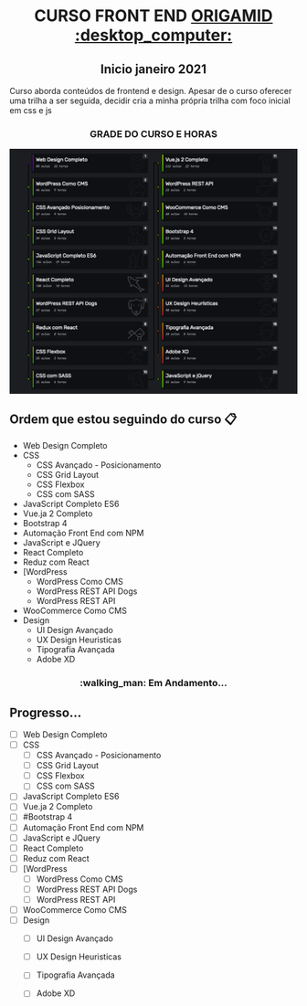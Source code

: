 

<h1 align="center"> CURSO FRONT END <a href="https://www.origamid.com.br">ORIGAMID :desktop_computer:</a> </h1>

<h2 align="center"> Inicio janeiro 2021</h2>
 <p> Curso aborda conteúdos de frontend e design. Apesar de o curso oferecer uma trilha a ser seguida, decidir cria a minha própria trilha com foco inicial em css e js</p>
 
 
<h3 align="center"> 
GRADE DO CURSO E HORAS
</h3>

<img align="center" src="https://github.com/AdilsonMJ/CURSO-FRONTEND-ORIGAMID/blob/main/screenshots/Grade%20Do%20Curso.png"  >



## Ordem que estou seguindo do curso :clipboard:
-  Web Design Completo
-  CSS
 	 -  CSS Avançado - Posicionamento
 	 -  CSS Grid Layout
 	 -  CSS Flexbox
 	 -  CSS com SASS
-  JavaScript Completo ES6
-  Vue.ja 2 Completo
-  Bootstrap 4
-  Automação Front End com NPM
-  JavaScript e JQuery
-  React Completo
-  Reduz com React
-  [WordPress
	  -  WordPress Como CMS
	  -  WordPress REST API Dogs
 	  -  WordPress REST API
-  WooCommerce Como CMS
-  Design
	  -  UI Design Avançado
 	  -  UX Design Heuristicas
	  -  Tipografia Avançada
	  -  Adobe XD
	  
<h3 align="center"> 
:walking_man: Em Andamento...  
</h>

## Progresso... 

- [ ] Web Design Completo
- [ ] CSS
  - [ ] CSS Avançado - Posicionamento
  - [ ] CSS Grid Layout
  - [ ] CSS Flexbox
  - [ ] CSS com SASS
- [ ] JavaScript Completo ES6
- [ ] Vue.ja 2 Completo
- [ ] #Bootstrap 4
- [ ] Automação Front End com NPM
- [ ] JavaScript e JQuery
- [ ] React Completo
- [ ] Reduz com React
- [ ] [WordPress
  - [ ] WordPress Como CMS
  - [ ] WordPress REST API Dogs
  - [ ] WordPress REST API
- [ ] WooCommerce Como CMS
- [ ] Design
  - [ ] UI Design Avançado
  - [ ] UX Design Heuristicas
  - [ ] Tipografia Avançada
  - [ ] Adobe XD

